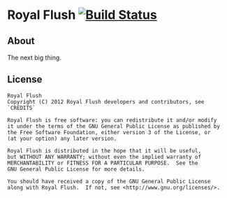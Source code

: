 # Royal Flush [![Build Status](https://secure.travis-ci.org/RoyalFlush/royalflush.png)](http://travis-ci.org/RoyalFlush/royalflush)

## About

The next big thing.

## License

```
Royal Flush
Copyright (C) 2012 Royal Flush developers and contributors, see `CREDITS`

Royal Flush is free software: you can redistribute it and/or modify
it under the terms of the GNU General Public License as published by
the Free Software Foundation, either version 3 of the License, or
(at your option) any later version.

Royal Flush is distributed in the hope that it will be useful,
but WITHOUT ANY WARRANTY; without even the implied warranty of
MERCHANTABILITY or FITNESS FOR A PARTICULAR PURPOSE.  See the
GNU General Public License for more details.

You should have received a copy of the GNU General Public License
along with Royal Flush.  If not, see <http://www.gnu.org/licenses/>.
```

[Java]: http://java.com
